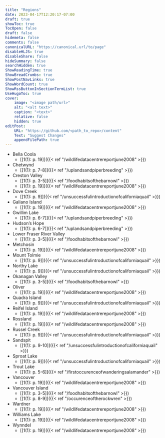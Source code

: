 ```yaml
---
title: "Regions"
date: 2023-04-17T12:20:17-07:00
draft: true
showToc: true
TocOpen: false
draft: false
hidemeta: false
comments: false
canonicalURL: "https://canonical.url/to/page"
disableHLJS: true 
disableShare: false
hideSummary: false
searchHidden: true
ShowReadingTime: true
ShowBreadCrumbs: true
ShowPostNavLinks: true
ShowWordCount: true
ShowRssButtonInSectionTermList: true
UseHugoToc: true
cover:
    image: "<image path/url>" 
    alt: "<alt text>" 
    caption: "<text>" 
    relative: false
    hidden: true
editPost:
    URL: "https://github.com/<path_to_repo>/content"
    Text: "Suggest Changes" 
    appendFilePath: true 
---
```


* Bella Coola 
    * [[1(1): p. 19]]({{< ref "/wildlifedatacentrereportjune2008" >}})
* Chetwynd 
    * [[1(1): p. 7-8]]({{< ref "/uplandsandpiperbreeding" >}})
* Creston Valley 
    * [[1(1): p. 3-5]]({{< ref "/foodhabitsofthebarnowl" >}})
    * [[1(1): p. 19]]({{< ref "/wildlifedatacentrereportjune2008" >}})
* Dove Creek 
    * [[1(1): p. 9]]({{< ref "/unsuccessfulintroductionofcaliforniaquail" >}})
* Galiano Island 
    * [[1(1): p. 19]]({{< ref "/wildlifedatacentrereportjune2008" >}})
* Gwillim Lake 
    * [[1(1): p. 6-7]]({{< ref "/uplandsandpiperbreeding" >}})
* Hudson’s Hope 
    * [[1(1): p. 6-7]]({{< ref "/uplandsandpiperbreeding" >}})
* Lower Fraser River Valley 
    * [[1(1): p. 3-5]]({{< ref "/foodhabitsofthebarnowl" >}})
* Metchosin 
    * [[1(1): p. 19]]({{< ref "/wildlifedatacentrereportjune2008" >}})
* Mount Tolmie 
    * [[1(1): p. 9]]({{< ref "/unsuccessfulintroductionofcaliforniaquail" >}})
* Northy Lake 
    * [[1(1): p. 9]]({{< ref "/unsuccessfulintroductionofcaliforniaquail" >}})
* Okanagan Valley 
    * [[1(1): p. 3-5]]({{< ref "/foodhabitsofthebarnowl" >}})
* Oliver 
    * [[1(1): p. 19]]({{< ref "/wildlifedatacentrereportjune2008" >}})
* Quadra Island 
    * [[1(1): p. 9]]({{< ref "/unsuccessfulintroductionofcaliforniaquail" >}})
* Reifel Island 
    * [[1(1): p. 19]]({{< ref "/wildlifedatacentrereportjune2008" >}})
* Rossland 
    * [[1(1): p. 19]]({{< ref "/wildlifedatacentrereportjune2008" >}})
* Russel Creek 
    * [[1(1): p. 9]]({{< ref "/unsuccessfulintroductionofcaliforniaquail" >}})
* Sandspit 
    * [[1(1): p. 9-10]]({{< ref "/unsuccessfulintroductionofcaliforniaquail" >}})
* Sproat Lake 
    * [[1(1): p. 9]]({{< ref "/unsuccessfulintroductionofcaliforniaquail" >}})
* Trout Lake 
    * [[1(1): p. 5-6]]({{< ref "/firstoccurenceofwanderingsalamander" >}})
* Vancouver 
    * [[1(1): p. 19]]({{< ref "/wildlifedatacentrereportjune2008" >}})
* Vancouver Island 
    * [[1(1): p. 3-5]]({{< ref "/foodhabitsofthebarnowl" >}})
    * [[1(1): p. 8-9]]({{< ref "/occurenceoftherockwren" >}})
* Wardner 
    * [[1(1): p. 19]]({{< ref "/wildlifedatacentrereportjune2008" >}})
* Williams Lake 
    * [[1(1): p. 19]]({{< ref "/wildlifedatacentrereportjune2008" >}})
* Wynndel 
    * [[1(1): p. 19]]({{< ref "/wildlifedatacentrereportjune2008" >}})
